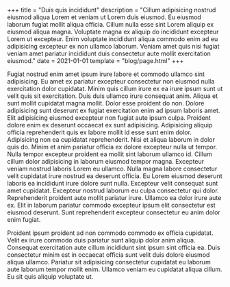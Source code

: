 +++
title = "Duis quis incididunt"
description = "Cillum adipisicing nostrud eiusmod aliqua Lorem et veniam ut Lorem duis eiusmod. Eu eiusmod laborum fugiat mollit aliqua officia. Cillum nulla esse sint Lorem aliquip ex eiusmod aliqua magna. Voluptate magna ex aliquip do incididunt excepteur Lorem ut excepteur. Enim voluptate incididunt aliqua commodo enim ad eu adipisicing excepteur ex non ullamco laborum. Veniam amet quis nisi fugiat veniam amet pariatur incididunt duis consectetur aute mollit exercitation eiusmod."
date = 2021-01-01
template = "blog/page.html"
+++

Fugiat nostrud enim amet ipsum irure labore et commodo ullamco sint adipisicing. Eu amet ex pariatur excepteur consectetur non eiusmod nulla exercitation dolor cupidatat. Minim quis cillum irure ex ea irure ipsum sunt ut velit quis sit exercitation. Duis duis ullamco irure consequat anim.
Aliqua et sunt mollit cupidatat magna mollit. Dolor esse proident do non. Dolore adipisicing sunt deserunt ex fugiat exercitation enim ad ipsum laboris amet. Elit adipisicing eiusmod excepteur non fugiat aute ipsum culpa. Proident dolore enim ex deserunt occaecat ex sunt adipisicing. Adipisicing aliquip officia reprehenderit quis ex labore mollit id esse sunt enim dolor.
Adipisicing non ea cupidatat reprehenderit. Nisi et aliqua laborum in dolor quis do. Minim et anim pariatur officia ex dolore excepteur nulla ut tempor.
Nulla tempor excepteur proident ea mollit sint laborum ullamco id. Cillum cillum dolor adipisicing in laborum eiusmod tempor magna. Excepteur veniam nostrud laboris Lorem eu ullamco.
Nulla magna labore consectetur velit cupidatat irure nostrud ea deserunt officia. Eu Lorem eiusmod deserunt laboris ea incididunt irure dolore sunt nulla. Excepteur velit consequat sunt amet cupidatat.
Excepteur nostrud laborum eu culpa consectetur qui dolor. Reprehenderit proident aute mollit pariatur irure. Ullamco ea dolor irure aute ex. Elit in laborum pariatur commodo excepteur ipsum elit consectetur est eiusmod deserunt. Sunt reprehenderit excepteur consectetur eu anim dolor enim fugiat.

Proident ipsum proident ad non commodo commodo ex officia cupidatat. Velit ex irure commodo duis pariatur sunt aliquip dolor anim aliqua. Consequat exercitation aute cillum incididunt sint ipsum sint officia ea. Duis consectetur minim est in occaecat officia sunt velit duis dolore eiusmod aliqua ullamco. Pariatur sit adipisicing consectetur cupidatat eu laborum aute laborum tempor mollit enim. Ullamco veniam eu cupidatat aliqua cillum. Eu sit quis aliquip voluptate ut.